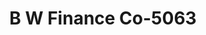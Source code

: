 ---
f_zip-code: 78550
f_state-code: TX
title: B W Finance Co-5063
f_phone: 956-425-5239
f_city-only: Harlingen
f_address: 218 E Jackson Street Harlingen
f_location-unique-id: '5063'
slug: b-w-finance-co-5063
updated-on: '2024-05-30T13:46:58.046Z'
created-on: '2024-05-30T13:36:59.803Z'
published-on: '2024-05-30T13:54:32.469Z'
f_city-state: cms/city/harlingen-tx.md
f_company: cms/company/b-w-finance-co.md
f_state: cms/state/texas.md
layout: '[payday-loan].html'
tags: payday-loan
---